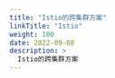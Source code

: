 ```yaml
---
title: "Istio的跨集群方案"
linkTitle: "Istio"
weight: 100
date: 2022-09-08
description: >
  Istio的跨集群方案
---
```



